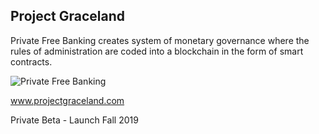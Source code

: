 ## Project Graceland

Private Free Banking creates system of monetary governance where the rules of administration are coded into a blockchain in the form of smart contracts.

![Private Free Banking](https://github.com/dverchere/project-graceland/blob/master/images/National%20Blockchain%20-%20Page%201.png?raw=true)

www.projectgraceland.com

Private Beta - Launch Fall 2019
